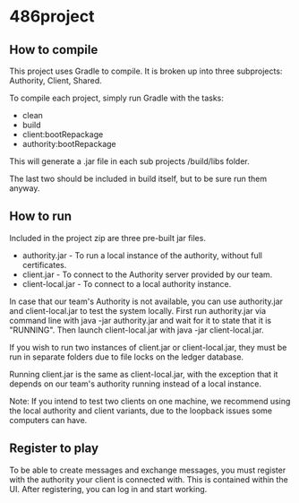 # 486project

## How to compile
This project uses Gradle to compile. It is broken up into three subprojects: Authority, Client, Shared.

To compile each project, simply run Gradle with the tasks:
- clean
- build
- client:bootRepackage
- authority:bootRepackage

This will generate a .jar file in each sub projects /build/libs folder.

The last two should be included in build itself, but to be sure run them anyway.

## How to run
Included in the project zip are three pre-built jar files.
- authority.jar - To run a local instance of the authority, without full certificates.
- client.jar - To connect to the Authority server provided by our team.
- client-local.jar - To connect to a local authority instance.

In case that our team's Authority is not available, you can use authority.jar and client-local.jar to test the
system locally. First run authority.jar via command line with java -jar authority.jar and wait for it to state that
it is "RUNNING". Then launch client-local.jar with java -jar client-local.jar.

If you wish to run two instances of client.jar or client-local.jar, they must be run in separate folders due to
file locks on the ledger database.

Running client.jar is the same as client-local.jar, with the exception that it depends on our team's authority running
instead of a local instance.

Note: If you intend to test two clients on one machine, we recommend using the local authority and client variants,
due to the loopback issues some computers can have.

## Register to play
To be able to create messages and exchange messages, you must register with the authority your client is connected
with. This is contained within the UI. After registering, you can log in and start working.